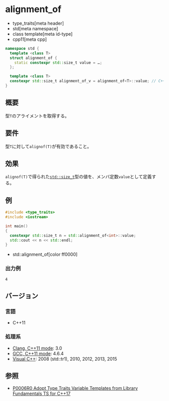 # alignment_of
* type_traits[meta header]
* std[meta namespace]
* class template[meta id-type]
* cpp11[meta cpp]

```cpp
namespace std {
  template <class T>
  struct alignment_of {
    static constexpr std::size_t value = …;
  };

  template <class T>
  constexpr std::size_t alignment_of_v = alignment_of<T>::value; // C++17
}
```

## 概要
型`T`のアライメントを取得する。


## 要件
型`T`に対して`alignof(T)`が有効であること。


## 効果
`alignof(T)`で得られた[`std::size_t`](/reference/cstddef/size_t.md)型の値を、メンバ定数`value`として定義する。


## 例
```cpp example
#include <type_traits>
#include <iostream>

int main()
{
  constexpr std::size_t n = std::alignment_of<int>::value;
  std::cout << n << std::endl;
}
```
* std::alignment_of[color ff0000]

### 出力例
```
4
```

## バージョン
### 言語
- C++11

### 処理系
- [Clang, C++11 mode](/implementation.md#clang): 3.0
- [GCC, C++11 mode](/implementation.md#gcc): 4.6.4
- [Visual C++](/implementation.md#visual_cpp): 2008 (std::tr1), 2010, 2012, 2013, 2015


## 参照
- [P0006R0 Adopt Type Traits Variable Templates from Library Fundamentals TS for C++17](http://www.open-std.org/jtc1/sc22/wg21/docs/papers/2015/p0006r0.html)
